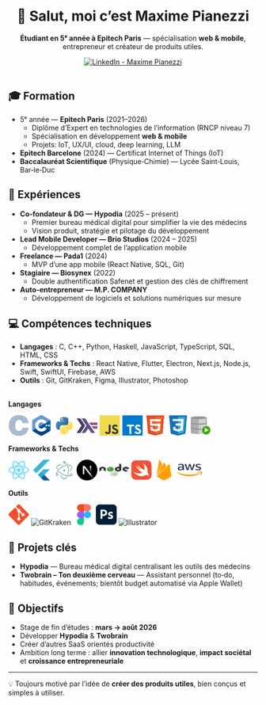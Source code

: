 <div align="center">
  
  <h1>👋 Salut, moi c’est Maxime Pianezzi</h1>
  
  <p><strong>Étudiant en 5ᵉ année à Epitech Paris</strong> — spécialisation <strong>web & mobile</strong>, entrepreneur et créateur de produits utiles.</p>
  
  <a href="https://www.linkedin.com/in/maxime-pianezzi-bb144522b/">
    <img alt="LinkedIn - Maxime Pianezzi" src="https://img.shields.io/badge/LinkedIn-Maxime%20Pianezzi-0A66C2?style=for-the-badge&logo=linkedin&logoColor=white" />
  </a>
  
  <br/>
  <br/>
</div>

## 🎓 Formation

- 5ᵉ année — <strong>Epitech Paris</strong> (2021–2026)
  - Diplôme d’Expert en technologies de l’information (RNCP niveau 7)
  - Spécialisation en développement <strong>web & mobile</strong>
  - Projets: IoT, UX/UI, cloud, deep learning, LLM
- <strong>Epitech Barcelone</strong> (2024) — Certificat Internet of Things (IoT)
- <strong>Baccalauréat Scientifique</strong> (Physique‑Chimie) — Lycée Saint‑Louis, Bar‑le‑Duc

## 💼 Expériences

- <strong>Co‑fondateur & DG — Hypodia</strong> (2025 – présent)
  - Premier bureau médical digital pour simplifier la vie des médecins
  - Vision produit, stratégie et pilotage du développement
- <strong>Lead Mobile Developer — Brio Studios</strong> (2024 – 2025)
  - Développement complet de l’application mobile
- <strong>Freelance — Pada1</strong> (2024)
  - MVP d’une app mobile (React Native, SQL, Git)
- <strong>Stagiaire — Biosynex</strong> (2022)
  - Double authentification Safenet et gestion des clés de chiffrement
- <strong>Auto‑entrepreneur — M.P. COMPANY</strong>
  - Développement de logiciels et solutions numériques sur mesure

## 💻 Compétences techniques

- <strong>Langages</strong> : C, C++, Python, Haskell, JavaScript, TypeScript, SQL, HTML, CSS
- <strong>Frameworks & Techs</strong> : React Native, Flutter, Electron, Next.js, Node.js, Swift, SwiftUI, Firebase, AWS
- <strong>Outils</strong> : Git, GitKraken, Figma, Illustrator, Photoshop

<br/>

<div>
  <strong>Langages</strong><br/>
  <p>
    <img src="https://github.com/devicons/devicon/blob/master/icons/c/c-original.svg" alt="C" width="42" height="42"/>
    <img src="https://github.com/devicons/devicon/blob/master/icons/cplusplus/cplusplus-original.svg" alt="C++" width="42" height="42"/>
    <img src="https://github.com/devicons/devicon/blob/master/icons/python/python-original.svg" alt="Python" width="42" height="42"/>
    <img src="https://github.com/devicons/devicon/blob/master/icons/haskell/haskell-original.svg" alt="Haskell" width="42" height="42"/>
    <img src="https://github.com/devicons/devicon/blob/master/icons/javascript/javascript-original.svg" alt="JavaScript" width="42" height="42"/>
    <img src="https://github.com/devicons/devicon/blob/master/icons/typescript/typescript-original.svg" alt="TypeScript" width="42" height="42"/>
    <img src="https://raw.githubusercontent.com/devicons/devicon/master/icons/html5/html5-original.svg" alt="HTML5" width="42" height="42"/>
    <img src="https://raw.githubusercontent.com/devicons/devicon/master/icons/css3/css3-original.svg" alt="CSS3" width="42" height="42"/>
    <img src="https://raw.githubusercontent.com/devicons/devicon/master/icons/sqldeveloper/sqldeveloper-original.svg" alt="SQL" width="42" height="42"/>
  </p>

  <strong>Frameworks & Techs</strong><br/>
  <p>
    <img src="https://github.com/devicons/devicon/blob/master/icons/react/react-original.svg" alt="React / React Native" width="42" height="42"/>
    <img src="https://raw.githubusercontent.com/devicons/devicon/master/icons/flutter/flutter-original.svg" alt="Flutter" width="42" height="42"/>
    <img src="https://raw.githubusercontent.com/devicons/devicon/master/icons/electron/electron-original.svg" alt="Electron" width="42" height="42"/>
    <img src="https://raw.githubusercontent.com/devicons/devicon/master/icons/nextjs/nextjs-original.svg" alt="Next.js" width="42" height="42"/>
    <img src="https://raw.githubusercontent.com/devicons/devicon/master/icons/nodejs/nodejs-original-wordmark.svg" alt="Node.js" width="60" height="42"/>
    <img src="https://raw.githubusercontent.com/devicons/devicon/master/icons/swift/swift-original.svg" alt="Swift / SwiftUI" width="42" height="42"/>
    <img src="https://raw.githubusercontent.com/devicons/devicon/master/icons/firebase/firebase-plain.svg" alt="Firebase" width="42" height="42"/>
    <img src="https://raw.githubusercontent.com/devicons/devicon/master/icons/amazonwebservices/amazonwebservices-original.svg" alt="AWS" width="52" height="42"/>
  </p>

  <strong>Outils</strong><br/>
  <p>
    <img src="https://raw.githubusercontent.com/devicons/devicon/master/icons/git/git-original.svg" alt="Git" width="42" height="42"/>
    <img src="https://grafikart.fr/uploads/icons/gitkraken.svg" alt="GitKraken" width="42" height="42"/>
    <img src="https://raw.githubusercontent.com/devicons/devicon/master/icons/figma/figma-original.svg" alt="Figma" width="42" height="42"/>
    <img src="https://raw.githubusercontent.com/devicons/devicon/master/icons/photoshop/photoshop-plain.svg" alt="Photoshop" width="42" height="42"/>
    <img src="https://upload.wikimedia.org/wikipedia/commons/f/fb/Adobe_Illustrator_CC_icon.svg" alt="Illustrator" width="42" height="42"/>
  </p>
</div>

## 🚀 Projets clés

- <strong>Hypodia</strong> — Bureau médical digital centralisant les outils des médecins
- <strong>Twobrain – Ton deuxième cerveau</strong> — Assistant personnel (to‑do, habitudes, événements; bientôt budget automatisé via Apple Wallet)

## 🎯 Objectifs

- Stage de fin d’études : <strong>mars → août 2026</strong>
- Développer <strong>Hypodia</strong> & <strong>Twobrain</strong>
- Créer d’autres SaaS orientés productivité
- Ambition long terme : allier <strong>innovation technologique</strong>, <strong>impact sociétal</strong> et <strong>croissance entrepreneuriale</strong>

---

💡 Toujours motivé par l’idée de <strong>créer des produits utiles</strong>, bien conçus et simples à utiliser.
